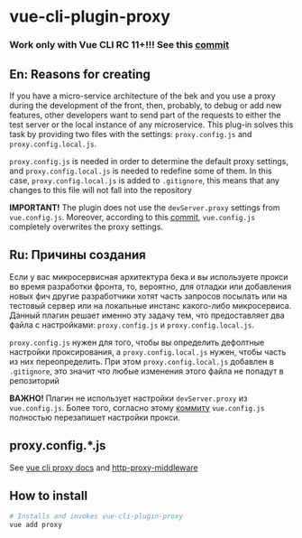 # vue-cli-plugin-proxy

### Work only with Vue CLI RC 11+!!! See this [commit](https://github.com/vuejs/vue-cli/commit/3894a4aba13c88d65319ff849e820ea7833ccb0b)

## En: Reasons for creating

If you have a micro-service architecture of the bek and you use a proxy during the development of the front, then, probably, to debug or add new features, other developers want to send part of the requests to either the test server or the local instance of any microservice. This plug-in solves this task by providing two files with the settings: `proxy.config.js` and `proxy.config.local.js`.

`proxy.config.js` is needed in order to determine the default proxy settings, and `proxy.config.local.js` is needed to redefine some of them. In this case, `proxy.config.local.js` is added to `.gitignore`, this means that any changes to this file will not fall into the repository

**IMPORTANT!** The plugin does not use the `devServer.proxy` settings from `vue.config.js`. Moreover, according to this [commit](https://github.com/vuejs/vue-cli/commit/3894a4aba13c88d65319ff849e820ea7833ccb0b), `vue.config.js` completely overwrites the proxy settings.

## Ru: Причины создания
Если у вас микросервисная архитектура бека и вы используете прокси во время разработки фронта, то,
вероятно, для отладки или добавления новых фич другие разработчики хотят часть запросов посылать или на тестовый сервер
или на локальные инстанс какого-либо микросервиса. Данный плагин решает именно эту задачу тем, что предоставляет два
файла с настройками: `proxy.config.js` и `proxy.config.local.js`.

`proxy.config.js` нужен для того, чтобы вы определить дефолтные настройки проксирования, а `proxy.config.local.js` нужен,
чтобы часть из них переопределить. При этом `proxy.config.local.js` добавлен в `.gitignore`, это значит что любые изменения
этого файла не попадут в репозиторий

**ВАЖНО!** Плагин не использует настройки `devServer.proxy` из `vue.config.js`. Более того, согласно этому [коммиту](https://github.com/vuejs/vue-cli/commit/3894a4aba13c88d65319ff849e820ea7833ccb0b)
`vue.config.js` полностью перезапишет настройки прокси.

## proxy.config.*.js
See [vue cli proxy docs](https://cli.vuejs.org/config/#devserver-proxy) and [http-proxy-middleware](https://github.com/chimurai/http-proxy-middleware)

## How to install
```sh
# Installs and invokes vue-cli-plugin-proxy
vue add proxy
```
